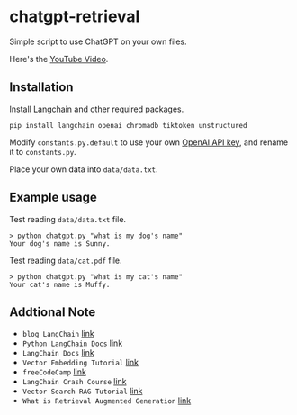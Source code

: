 # chatgpt-retrieval

Simple script to use ChatGPT on your own files.

Here's the [YouTube Video](https://youtu.be/9AXP7tCI9PI).

## Installation

Install [Langchain](https://github.com/hwchase17/langchain) and other required packages.
```
pip install langchain openai chromadb tiktoken unstructured
```
Modify `constants.py.default` to use your own [OpenAI API key](https://platform.openai.com/account/api-keys), and rename it to `constants.py`.

Place your own data into `data/data.txt`.

## Example usage
Test reading `data/data.txt` file.
```
> python chatgpt.py "what is my dog's name"
Your dog's name is Sunny.
```

Test reading `data/cat.pdf` file.
```
> python chatgpt.py "what is my cat's name"
Your cat's name is Muffy.
```
## Addtional Note
- `blog LangChain` [link](https://blog.langchain.dev/retrieval/)
- `Python LangChain Docs` [link](https://python.langchain.com/docs/modules/data_connection/)
- `LangChain Docs` [link](https://www.langchain.com/)
- `Vector Embedding Tutorial` [link](https://www.youtube.com/watch?v=yfHHvmaMkcA)
- `freeCodeCamp` [link](https://www.youtube.com/@freecodecamp)
- `LangChain Crash Course` [link](https://www.youtube.com/watch?v=lG7Uxts9SXs)
- `Vector Search RAG Tutorial` [link](https://www.youtube.com/watch?v=JEBDfGqrAUA)
- `What is Retrieval Augmented Generation` [link](https://www.youtube.com/watch?v=T-D1OfcDW1M)

